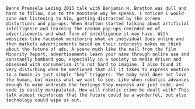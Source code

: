 
	Benno Premsela Lezing 2015 talk with Benjamin H. Bratton was dull and hard to follow, due to the monotone way he speaks. I noticed I would zone out listening to him, getting distracted by the screen distortions and pop-ups. When Bratton started talking about artificial intelligence and learning the random pop-ups reminded me of advertisements and what form of intelligence it may have. With websites like facebook monitoring what an individual does online and then markets advertisements based on their interests makes me think about the future of ads. A scene much like the mall from the film Minority Report, advertisements learn your name through online use and constantly bombard you; especially in a society so media driven and obsessed with consumerism it’s not hard to imagine. I also found it very disturbing when he mentioned that all it takes to express emotion to a human is just simple “key” triggers. The baby seal does not love the human, but mimics what we want to see. Like when robotics advances enough to make androids the feelings they express are just code, and code is easily manipulated. How will robotic crime be dealt with? This talk almost reinforces that the future could be a wonderful, but also technology could wipe us out.
